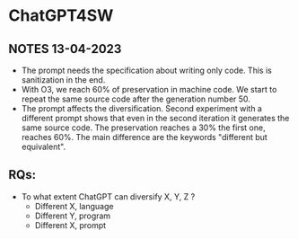 # ChatGPT4SW


## NOTES 13-04-2023
- The prompt needs the specification about writing only code. This is sanitization in the end.
- With O3, we reach 60% of preservation in machine code. We start to repeat the same source code after the generation number 50.
- The prompt affects the diversification. Second experiment with a different prompt shows that even in the second iteration it generates the same source code. The preservation reaches a 30% the first one, reaches 60%. The main difference are the keywords "different but equivalent".

## RQs:
- To what extent ChatGPT can diversify X, Y, Z ?
    - Different X, language
    - Different Y, program
    - Different X, prompt 